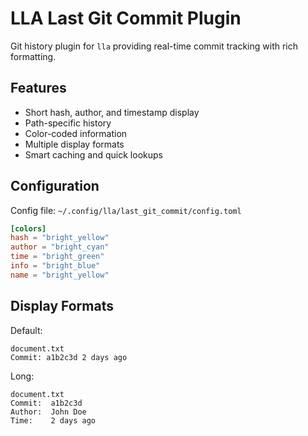 # LLA Last Git Commit Plugin

Git history plugin for `lla` providing real-time commit tracking with rich formatting.

## Features

- Short hash, author, and timestamp display
- Path-specific history
- Color-coded information
- Multiple display formats
- Smart caching and quick lookups

## Configuration

Config file: `~/.config/lla/last_git_commit/config.toml`

```toml
[colors]
hash = "bright_yellow"
author = "bright_cyan"
time = "bright_green"
info = "bright_blue"
name = "bright_yellow"
```

## Display Formats

Default:

```
document.txt
Commit: a1b2c3d 2 days ago
```

Long:

```
document.txt
Commit:  a1b2c3d
Author:  John Doe
Time:    2 days ago
```
